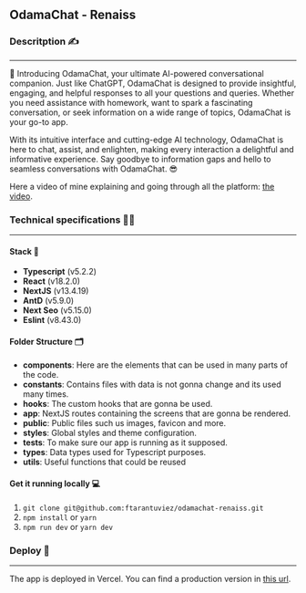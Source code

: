## OdamaChat - Renaiss

### Descritption ✍️

---

💬 Introducing OdamaChat, your ultimate AI-powered conversational companion. Just like ChatGPT, OdamaChat is designed to provide insightful, engaging, and helpful responses to all your questions and queries. Whether you need assistance with homework, want to spark a fascinating conversation, or seek information on a wide range of topics, OdamaChat is your go-to app.

With its intuitive interface and cutting-edge AI technology, OdamaChat is here to chat, assist, and enlighten, making every interaction a delightful and informative experience. Say goodbye to information gaps and hello to seamless conversations with OdamaChat. 😎

Here a video of mine explaining and going through all the platform: [the video](https://www.loom.com/share/33896b3df3bb411390edbbe30e9af5f7?sid=b8d93323-f83d-4c77-a812-656277bb75aa).

### Technical specifications 👨‍💻

---

#### Stack 📝

- **Typescript** (v5.2.2)
- **React** (v18.2.0)
- **NextJS** (v13.4.19)
- **AntD** (v5.9.0)
- **Next Seo** (v5.15.0)
- **Eslint** (v8.43.0)

#### Folder Structure 🗂

- **components**: Here are the elements that can be used in many parts of the code.
- **constants**: Contains files with data is not gonna change and its used many times.
- **hooks**: The custom hooks that are gonna be used.
- **app**: NextJS routes containing the screens that are gonna be rendered.
- **public**: Public files such us images, favicon and more.
- **styles**: Global styles and theme configuration.
- **tests**: To make sure our app is running as it supposed.
- **types**: Data types used for Typescript purposes.
- **utils**: Useful functions that could be reused

#### Get it running locally 💻

1. `git clone git@github.com:ftarantuviez/odamachat-renaiss.git`
2. `npm install` or `yarn`
3. `npm run dev` or `yarn dev`

### Deploy 🚀

---

The app is deployed in Vercel.
You can find a production version in [this url](TODO).
